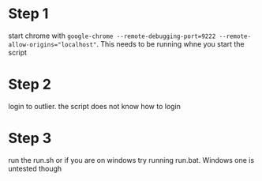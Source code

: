 # Step 1
start chrome with ```google-chrome --remote-debugging-port=9222 --remote-allow-origins="localhost"```. This needs to be running whne you start the script

# Step 2
login to outlier. the script does not know how to login

# Step 3
run the run.sh or if you are on windows try running run.bat. Windows one is untested though
